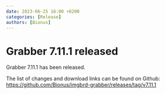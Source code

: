 ```yaml
---
date: 2023-06-25 16:00 +0200
categories: [Release]
authors: [Bionus]
---
```



# Grabber 7.11.1 released

Grabber 7.11.1 has been released.

The list of changes and download links can be found on Github:  
<https://github.com/Bionus/imgbrd-grabber/releases/tag/v7.11.1>
